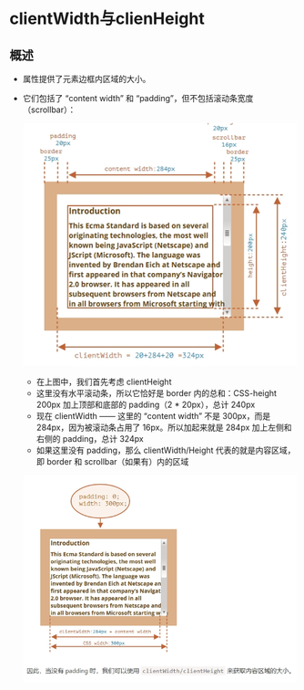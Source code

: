 # clientWidth与clienHeight

## 概述

+ 属性提供了元素边框内区域的大小。

+ 它们包括了 “content width” 和 “padding”，但不包括滚动条宽度（scrollbar）：

  ![alt text](images/clientWidth与clienHeight.png)

  + 在上图中，我们首先考虑 clientHeight
  + 这里没有水平滚动条，所以它恰好是 border 内的总和：CSS-height 200px 加上顶部和底部的 padding（2 * 20px），总计 240px
  + 现在 clientWidth —— 这里的 “content width” 不是 300px，而是 284px，因为被滚动条占用了 16px。所以加起来就是 284px 加上左侧和右侧的 padding，总计 324px
  + 如果这里没有 padding，那么 clientWidth/Height 代表的就是内容区域，即 border 和 scrollbar（如果有）内的区域

  ![alt text](images/clientWidth没有padding.png)
